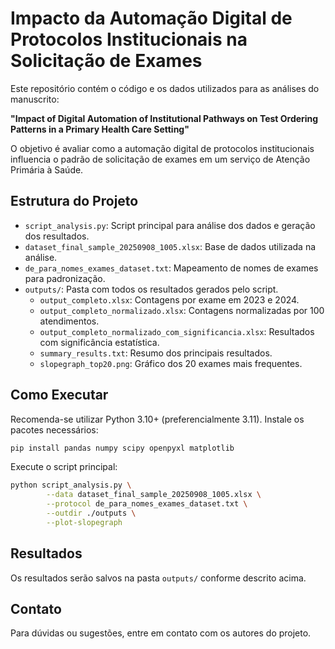 # Impacto da Automação Digital de Protocolos Institucionais na Solicitação de Exames

Este repositório contém o código e os dados utilizados para as análises do manuscrito:

**"Impact of Digital Automation of Institutional Pathways on Test Ordering Patterns in a Primary Health Care Setting"**

O objetivo é avaliar como a automação digital de protocolos institucionais influencia o padrão de solicitação de exames em um serviço de Atenção Primária à Saúde.

## Estrutura do Projeto

- `script_analysis.py`: Script principal para análise dos dados e geração dos resultados.
- `dataset_final_sample_20250908_1005.xlsx`: Base de dados utilizada na análise.
- `de_para_nomes_exames_dataset.txt`: Mapeamento de nomes de exames para padronização.
- `outputs/`: Pasta com todos os resultados gerados pelo script.
	- `output_completo.xlsx`: Contagens por exame em 2023 e 2024.
	- `output_completo_normalizado.xlsx`: Contagens normalizadas por 100 atendimentos.
	- `output_completo_normalizado_com_significancia.xlsx`: Resultados com significância estatística.
	- `summary_results.txt`: Resumo dos principais resultados.
	- `slopegraph_top20.png`: Gráfico dos 20 exames mais frequentes.

## Como Executar

Recomenda-se utilizar Python 3.10+ (preferencialmente 3.11). Instale os pacotes necessários:

```bash
pip install pandas numpy scipy openpyxl matplotlib
```

Execute o script principal:

```bash
python script_analysis.py \
		--data dataset_final_sample_20250908_1005.xlsx \
		--protocol de_para_nomes_exames_dataset.txt \
		--outdir ./outputs \
		--plot-slopegraph
```

## Resultados

Os resultados serão salvos na pasta `outputs/` conforme descrito acima.

## Contato

Para dúvidas ou sugestões, entre em contato com os autores do projeto.